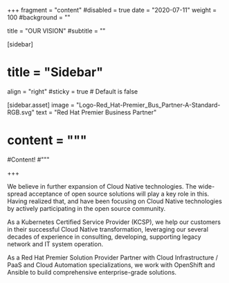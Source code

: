 +++
fragment = "content"
#disabled = true
date = "2020-07-11"
weight = 100
#background = ""

title = "OUR VISION"
#subtitle = ""

[sidebar]
#  title = "Sidebar"
  align = "right"
  #sticky = true # Default is false

[sidebar.asset]
  image = "Logo-Red_Hat-Premier_Bus_Partner-A-Standard-RGB.svg"
  text = "Red Hat Premier Business Partner"

#  content = """
#Content!
#"""

+++

We believe in further expansion of Cloud Native technologies. The wide-spread acceptance of open source solutions will play a key role in this. Having realized that, and have been focusing on Cloud Native technologies by actively participating in the open source community.

As a Kubernetes Certified Service Provider (KCSP), we help our customers in their successful Cloud Native transformation, leveraging our several decades of experience in consulting, developing, supporting legacy network and IT system operation.

As a Red Hat Premier Solution Provider Partner with Cloud Infrastructure / PaaS and Cloud Automation specializations, we work with OpenShift and Ansible to build comprehensive enterprise-grade solutions.

